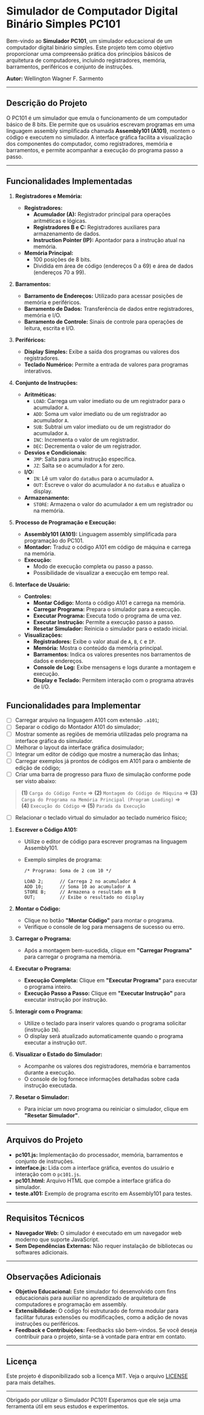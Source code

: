 # Simulador de Computador Digital Binário Simples PC101

Bem-vindo ao **Simulador PC101**, um simulador educacional de um computador digital binário simples. Este projeto tem como objetivo proporcionar uma compreensão prática dos princípios básicos de arquitetura de computadores, incluindo registradores, memória, barramentos, periféricos e conjunto de instruções.

**Autor:** Wellington Wagner F. Sarmento

---

## Descrição do Projeto

O PC101 é um simulador que emula o funcionamento de um computador básico de 8 bits. Ele permite que os usuários escrevam programas em uma linguagem assembly simplificada chamada **Assembly101 (A101)**, montem o código e executem no simulador. A interface gráfica facilita a visualização dos componentes do computador, como registradores, memória e barramentos, e permite acompanhar a execução do programa passo a passo.

---

## Funcionalidades Implementadas

1. **Registradores e Memória:**
   - **Registradores:**
     - **Acumulador (A):** Registrador principal para operações aritméticas e lógicas.
     - **Registradores B e C:** Registradores auxiliares para armazenamento de dados.
     - **Instruction Pointer (IP):** Apontador para a instrução atual na memória.
   - **Memória Principal:**
     - 100 posições de 8 bits.
     - Dividida em área de código (endereços 0 a 69) e área de dados (endereços 70 a 99).

2. **Barramentos:**
   - **Barramento de Endereços:** Utilizado para acessar posições de memória e periféricos.
   - **Barramento de Dados:** Transferência de dados entre registradores, memória e I/O.
   - **Barramento de Controle:** Sinais de controle para operações de leitura, escrita e I/O.

3. **Periféricos:**
   - **Display Simples:** Exibe a saída dos programas ou valores dos registradores.
   - **Teclado Numérico:** Permite a entrada de valores para programas interativos.

4. **Conjunto de Instruções:**
   - **Aritméticas:**
     - `LOAD`: Carrega um valor imediato ou de um registrador para o acumulador `A`.
     - `ADD`: Soma um valor imediato ou de um registrador ao acumulador `A`.
     - `SUB`: Subtrai um valor imediato ou de um registrador do acumulador `A`.
     - `INC`: Incrementa o valor de um registrador.
     - `DEC`: Decrementa o valor de um registrador.
   - **Desvios e Condicionais:**
     - `JMP`: Salta para uma instrução específica.
     - `JZ`: Salta se o acumulador `A` for zero.
   - **I/O:**
     - `IN`: Lê um valor do `dataBus` para o acumulador `A`.
     - `OUT`: Escreve o valor do acumulador `A` no `dataBus` e atualiza o display.
   - **Armazenamento:**
     - `STORE`: Armazena o valor do acumulador `A` em um registrador ou na memória.

5. **Processo de Programação e Execução:**
   - **Assembly101 (A101):** Linguagem assembly simplificada para programação do PC101.
   - **Montador:** Traduz o código A101 em código de máquina e carrega na memória.
   - **Execução:**
     - Modo de execução completa ou passo a passo.
     - Possibilidade de visualizar a execução em tempo real.

6. **Interface de Usuário:**
   - **Controles:**
     - **Montar Código:** Monta o código A101 e carrega na memória.
     - **Carregar Programa:** Prepara o simulador para a execução.
     - **Executar Programa:** Executa todo o programa de uma vez.
     - **Executar Instrução:** Permite a execução passo a passo.
     - **Resetar Simulador:** Reinicia o simulador para o estado inicial.
   - **Visualizações:**
     - **Registradores:** Exibe o valor atual de `A`, `B`, `C` e `IP`.
     - **Memória:** Mostra o conteúdo da memória principal.
     - **Barramentos:** Indica os valores presentes nos barramentos de dados e endereços.
     - **Console de Log:** Exibe mensagens e logs durante a montagem e execução.
     - **Display e Teclado:** Permitem interação com o programa através de I/O.


## Funcionalidades para Implementar

- [ ] Carregar arquivo na linguagem A101 com extensão `.a101`;
- [ ] Separar o código do Montador A101 do simulador;
- [ ] Mostrar somente as regiões de memória utilizadas pelo programa na interface gráfica do siimulador.
- [ ] Melhorar o layout da interface gráfica dosimulador;
- [ ] Integrar um editor de código que mostre a numeração das linhas;
- [ ] Carregar exemplos já prontos de códigos em A101 para o ambiente de edição de código;
- [ ] Criar uma barra de progresso para fluxo de simulação conforme pode ser visto abaixo:

> **(1)** `Carga do Código Fonte` => 
**(2)** `Montagem do Código de Máquina` => 
**(3)** `Carga do Programa na Memória Principal (Program Loading)` =>  
**(4)** `Execução do Código` => 
**(5)** `Parada da Execução`

- [ ] Relacionar o teclado virtual do simulador ao teclado numérico físico;

1. **Escrever o Código A101:**
   - Utilize o editor de código para escrever programas na linguagem Assembly101.
   - Exemplo simples de programa:

     ```assembly
     /* Programa: Soma de 2 com 10 */

     LOAD 2;      // Carrega 2 no acumulador A
     ADD 10;      // Soma 10 ao acumulador A
     STORE B;     // Armazena o resultado em B
     OUT;         // Exibe o resultado no display
     ```

2. **Montar o Código:**
   - Clique no botão **"Montar Código"** para montar o programa.
   - Verifique o console de log para mensagens de sucesso ou erro.

3. **Carregar o Programa:**
   - Após a montagem bem-sucedida, clique em **"Carregar Programa"** para carregar o programa na memória.

4. **Executar o Programa:**
   - **Execução Completa:** Clique em **"Executar Programa"** para executar o programa inteiro.
   - **Execução Passo a Passo:** Clique em **"Executar Instrução"** para executar instrução por instrução.

5. **Interagir com o Programa:**
   - Utilize o teclado para inserir valores quando o programa solicitar (instrução `IN`).
   - O display será atualizado automaticamente quando o programa executar a instrução `OUT`.

6. **Visualizar o Estado do Simulador:**
   - Acompanhe os valores dos registradores, memória e barramentos durante a execução.
   - O console de log fornece informações detalhadas sobre cada instrução executada.

7. **Resetar o Simulador:**
   - Para iniciar um novo programa ou reiniciar o simulador, clique em **"Resetar Simulador"**.

---

## Arquivos do Projeto

- **pc101.js:** Implementação do processador, memória, barramentos e conjunto de instruções.
- **interface.js:** Lida com a interface gráfica, eventos do usuário e interação com o `pc101.js`.
- **pc101.html:** Arquivo HTML que compõe a interface gráfica do simulador.
- **teste.a101:** Exemplo de programa escrito em Assembly101 para testes.

---

## Requisitos Técnicos

- **Navegador Web:** O simulador é executado em um navegador web moderno que suporte JavaScript.
- **Sem Dependências Externas:** Não requer instalação de bibliotecas ou softwares adicionais.

---

## Observações Adicionais

- **Objetivo Educacional:** Este simulador foi desenvolvido com fins educacionais para auxiliar no aprendizado de arquitetura de computadores e programação em assembly.
- **Extensibilidade:** O código foi estruturado de forma modular para facilitar futuras extensões ou modificações, como a adição de novas instruções ou periféricos.
- **Feedback e Contribuições:** Feedbacks são bem-vindos. Se você deseja contribuir para o projeto, sinta-se à vontade para entrar em contato.

---

## Licença

Este projeto é disponibilizado sob a licença MIT. Veja o arquivo [LICENSE](LICENSE) para mais detalhes.

---

Obrigado por utilizar o Simulador PC101! Esperamos que ele seja uma ferramenta útil em seus estudos e experimentos.